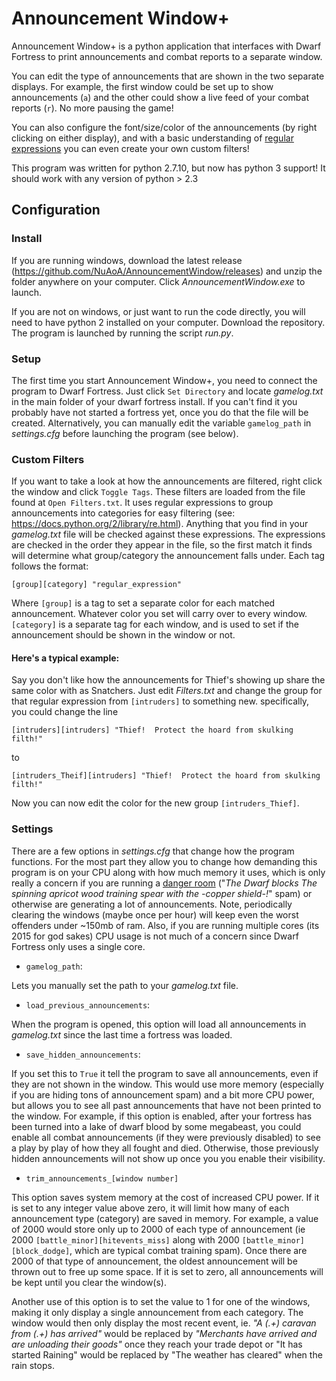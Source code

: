 # Announcement Window+

Announcement Window+ is a python application that interfaces with Dwarf Fortress to print announcements and combat reports to a separate window.

You can edit the type of announcements that are shown in the two separate displays. For example, the first window could be set up to show announcements (```a```) and the other could show a live feed of your combat reports (```r```). No more pausing the game! 

You can also configure the font/size/color of the announcements (by right clicking on either display), and with a basic understanding of [regular expressions](https://docs.python.org/2/library/re.html) you can even create your own custom filters!

This program was written for python 2.7.10, but now has python 3 support! It should work with any version of python > 2.3 

## Configuration

### **Install**

If you are running windows, download the latest release (https://github.com/NuAoA/AnnouncementWindow/releases) and unzip the folder anywhere on your computer. Click *AnnouncementWindow.exe* to launch.

If you are not on windows, or just want to run the code directly, you will need to have python 2 installed on your computer. Download the repository. The program is launched by running the script *run.py*.

### **Setup**

The first time you start Announcement Window+, you need to connect the program to Dwarf Fortress. Just click ```Set Directory``` and locate *gamelog.txt* in the main folder of your dwarf fortress install. If you can't find it you probably have not started a fortress yet, once you do that the file will be created. Alternatively, you can manually edit the variable ```gamelog_path``` in *settings.cfg* before launching the program (see below).

### **Custom Filters**

If you want to take a look at how the announcements are filtered, right click the window and click ```Toggle Tags```. These filters are loaded from the file found at ```Open Filters.txt```. It uses regular expressions to group announcements into categories for easy filtering (see: https://docs.python.org/2/library/re.html). Anything that you find in your *gamelog.txt* file will be checked against these expressions. The expressions are checked in the order they appear in the file, so the first match it finds will determine what group/category the announcement falls under.
Each tag follows the format:

	[group][category] "regular_expression"
    
Where ```[group]``` is a tag to set a separate color for each matched announcement. Whatever color you set will carry over to every window. ```[category]``` is a separate tag for each window, and is used to set if the announcement should be shown in the window or not.


#### Here's a typical example:

Say you don't like how the announcements for Thief's showing up share the same color with as Snatchers. Just edit *Filters.txt* and change the group for that regular expression from ```[intruders]``` to something new.
specifically, you could change the line

	[intruders][intruders] "Thief!  Protect the hoard from skulking filth!"

to 

	[intruders_Theif][intruders] "Thief!  Protect the hoard from skulking filth!"

Now you can now edit the color for the new group ```[intruders_Thief]```.

### **Settings**

There are a few options in *settings.cfg* that change how the program functions. For the most part they allow you to change how demanding this program is on your CPU along with how much memory it uses, which is only really a concern if you are running a [danger room](http://dwarffortresswiki.org/index.php/DF2014:Danger_room) ("*The Dwarf blocks The spinning *apricot wood training spear* with the -copper shield-!*" spam) or otherwise are generating a lot of announcements. Note, periodically clearing the windows (maybe once per hour) will keep even the worst offenders under ~150mb of ram. Also, if you are running multiple cores (its 2015 for god sakes) CPU usage is not much of a concern since Dwarf Fortress only uses a single core. 

* ```gamelog_path```: 

Lets you manually set the path to your *gamelog.txt* file.

* ```load_previous_announcements```:

When the program is opened, this option will load all announcements in *gamelog.txt* since the last time a fortress was loaded.

* ```save_hidden_announcements```: 

If you set this to ```True``` it tell the program to save all announcements, even if they are not shown in the window. This would use more memory (especially if you are hiding tons of announcement spam) and a bit more CPU power, but allows you to see all past announcements that have not been printed to the window. For example, if this option is enabled, after your fortress has been turned into a lake of dwarf blood by some megabeast, you could enable all combat announcements (if they were previously disabled) to see a play by play of how they all fought and died. Otherwise, those previously hidden announcements will not show up once you you enable their visibility.

* ```trim_announcements_[window number]``` 

This option saves system memory at the cost of increased CPU power. If it is set to any integer value above zero, it will limit how many of each announcement type (category) are saved in memory. For example, a value of 2000 would store only up to 2000 of each type of announcement (ie 2000 ```[battle_minor][hitevents_miss]``` along with 2000 ```[battle_minor][block_dodge]```, which are typical combat training spam). Once there are 2000 of that type of announcement, the oldest announcement will be thrown out to free up some space. If it is set to zero, all announcements will be kept until you clear the window(s).

Another use of this option is to set the value to 1 for one of the windows, making it only display a single announcement from each category. The window would then only display the most recent event, ie. *"A (.+) caravan from (.+) has arrived"* would be replaced by *"Merchants have arrived and are unloading their goods"* once they reach your trade depot or "It has started Raining" would be replaced by "The weather has cleared" when the rain stops.   